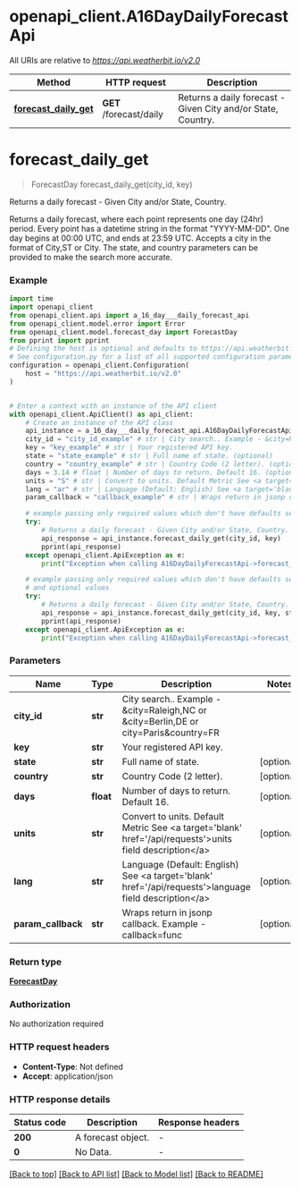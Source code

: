 # openapi_client.A16DayDailyForecastApi

All URIs are relative to *https://api.weatherbit.io/v2.0*

Method | HTTP request | Description
------------- | ------------- | -------------
[**forecast_daily_get**](A16DayDailyForecastApi.md#forecast_daily_get) | **GET** /forecast/daily | Returns a daily forecast - Given City and/or State, Country.


# **forecast_daily_get**
> ForecastDay forecast_daily_get(city_id, key)

Returns a daily forecast - Given City and/or State, Country.

Returns a daily forecast, where each point represents one day (24hr) period. Every point has a datetime string in the format \"YYYY-MM-DD\". One day begins at 00:00 UTC, and ends at 23:59 UTC. Accepts a city in the format of City,ST or City. The state, and country parameters can be provided to make the search more accurate. 

### Example

```python
import time
import openapi_client
from openapi_client.api import a_16_day___daily_forecast_api
from openapi_client.model.error import Error
from openapi_client.model.forecast_day import ForecastDay
from pprint import pprint
# Defining the host is optional and defaults to https://api.weatherbit.io/v2.0
# See configuration.py for a list of all supported configuration parameters.
configuration = openapi_client.Configuration(
    host = "https://api.weatherbit.io/v2.0"
)


# Enter a context with an instance of the API client
with openapi_client.ApiClient() as api_client:
    # Create an instance of the API class
    api_instance = a_16_day___daily_forecast_api.A16DayDailyForecastApi(api_client)
    city_id = "city_id_example" # str | City search.. Example - &city=Raleigh,NC or &city=Berlin,DE or city=Paris&country=FR
    key = "key_example" # str | Your registered API key.
    state = "state_example" # str | Full name of state. (optional)
    country = "country_example" # str | Country Code (2 letter). (optional)
    days = 3.14 # float | Number of days to return. Default 16. (optional)
    units = "S" # str | Convert to units. Default Metric See <a target='blank' href='/api/requests'>units field description</a> (optional)
    lang = "ar" # str | Language (Default: English) See <a target='blank' href='/api/requests'>language field description</a> (optional)
    param_callback = "callback_example" # str | Wraps return in jsonp callback. Example - callback=func (optional)

    # example passing only required values which don't have defaults set
    try:
        # Returns a daily forecast - Given City and/or State, Country.
        api_response = api_instance.forecast_daily_get(city_id, key)
        pprint(api_response)
    except openapi_client.ApiException as e:
        print("Exception when calling A16DayDailyForecastApi->forecast_daily_get: %s\n" % e)

    # example passing only required values which don't have defaults set
    # and optional values
    try:
        # Returns a daily forecast - Given City and/or State, Country.
        api_response = api_instance.forecast_daily_get(city_id, key, state=state, country=country, days=days, units=units, lang=lang, param_callback=param_callback)
        pprint(api_response)
    except openapi_client.ApiException as e:
        print("Exception when calling A16DayDailyForecastApi->forecast_daily_get: %s\n" % e)
```


### Parameters

Name | Type | Description  | Notes
------------- | ------------- | ------------- | -------------
 **city_id** | **str**| City search.. Example - &amp;city&#x3D;Raleigh,NC or &amp;city&#x3D;Berlin,DE or city&#x3D;Paris&amp;country&#x3D;FR |
 **key** | **str**| Your registered API key. |
 **state** | **str**| Full name of state. | [optional]
 **country** | **str**| Country Code (2 letter). | [optional]
 **days** | **float**| Number of days to return. Default 16. | [optional]
 **units** | **str**| Convert to units. Default Metric See &lt;a target&#x3D;&#39;blank&#39; href&#x3D;&#39;/api/requests&#39;&gt;units field description&lt;/a&gt; | [optional]
 **lang** | **str**| Language (Default: English) See &lt;a target&#x3D;&#39;blank&#39; href&#x3D;&#39;/api/requests&#39;&gt;language field description&lt;/a&gt; | [optional]
 **param_callback** | **str**| Wraps return in jsonp callback. Example - callback&#x3D;func | [optional]

### Return type

[**ForecastDay**](ForecastDay.md)

### Authorization

No authorization required

### HTTP request headers

 - **Content-Type**: Not defined
 - **Accept**: application/json


### HTTP response details
| Status code | Description | Response headers |
|-------------|-------------|------------------|
**200** | A forecast object. |  -  |
**0** | No Data. |  -  |

[[Back to top]](#) [[Back to API list]](../README.md#documentation-for-api-endpoints) [[Back to Model list]](../README.md#documentation-for-models) [[Back to README]](../README.md)

